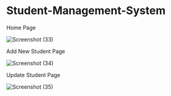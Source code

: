 # Student-Management-System
Home Page

![Screenshot (33)](https://user-images.githubusercontent.com/88539220/217229982-a7672cc5-c3cc-43ca-80ff-ab7a2e705956.png)

Add New Student Page

![Screenshot (34)](https://user-images.githubusercontent.com/88539220/217230070-1f8d4120-d7ed-4981-abb6-78b1814c8bb8.png)

Update Student Page

![Screenshot (35)](https://user-images.githubusercontent.com/88539220/217230162-46e50f15-f518-408c-b05b-534b760dcc40.png)
